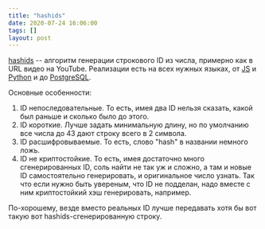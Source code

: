```yaml
---
title: "hashids"
date: 2020-07-24 16:06:00
tags: []
layout: post
---
```


[hashids](https://hashids.org/) -- алгоритм генерации строкового ID из числа, примерно как в URL видео на YouTube. Реализации есть на всех нужных языках, от [JS](https://github.com/niieani/hashids.js) и [Python](https://github.com/davidaurelio/hashids-python) и до [PostgreSQL](https://github.com/iCyberon/pg_hashids).

Основные особенности:

1. ID непоследовательные. То есть, имея два ID нельзя сказать, какой был раньше и сколько было до этого.
2. ID короткие. Лучше задать минимальную длину, но по умолчанию все числа до 43 дают строку всего в 2 символа.
3. ID расшифровываемые. То есть, слово "hash" в названии немного ложь.
4. ID не криптостойкие. То есть, имея достаточно много сгенерированных ID, соль найти не так уж и сложно, а там и новые ID самостоятельно генерировать, и оригинальное число узнать. Так что если нужно быть увереным, что ID не подделан, надо вместе с ним криптостойкий хэш генерировать, например.

По-хорошему, везде вместо реальных ID лучше передавать хотя бы вот такую вот hashids-сгенерированную строку.
